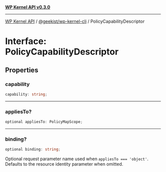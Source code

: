 [**WP Kernel API v0.3.0**](../../../README.md)

---

[WP Kernel API](../../../README.md) / [@geekist/wp-kernel-cli](../README.md) / PolicyCapabilityDescriptor

# Interface: PolicyCapabilityDescriptor

## Properties

### capability

```ts
capability: string;
```

---

### appliesTo?

```ts
optional appliesTo: PolicyMapScope;
```

---

### binding?

```ts
optional binding: string;
```

Optional request parameter name used when `appliesTo === 'object'`.
Defaults to the resource identity parameter when omitted.

